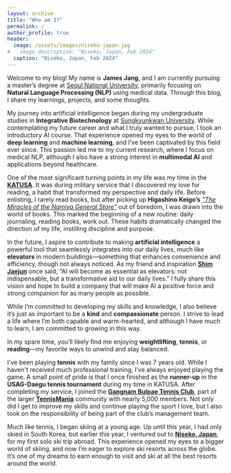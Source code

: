 ```yaml
---
layout: archive
title: "Who am I?"
permalink: /
author_profile: true
header:
  image: /assets/images/niseko-japan.jpg
#   image_description: "Niseko, Japan, Feb 2024"
  caption: "Niseko, Japan, Feb 2024"
---
```



Welcome to my blog! My name is **James Jang**, and I am currently pursuing a master’s degree at [Seoul National University](https://en.wikipedia.org/wiki/Seoul_National_University), primarily focusing on **Natural Language Processing (NLP)** using medical data. Through this blog, I share my learnings, projects, and some thoughts.

My journey into artificial intelligence began during my undergraduate studies in **Integrative Biotechnology** at [Sungkyunkwan University](https://en.wikipedia.org/wiki/Sungkyunkwan_University). While contemplating my future career and what I truly wanted to pursue, I took an introductory AI course. That experience opened my eyes to the world of **deep learning** and **machine learning**, and I’ve been captivated by this field ever since. This passion led me to my current research, where I focus on medical NLP, although I also have a strong interest in **multimodal AI** and applications beyond healthcare.

One of the most significant turning points in my life was my time in the [**KATUSA**](https://en.wikipedia.org/wiki/Korean_Augmentation_to_the_United_States_Army). It was during military service that I discovered my love for reading, a habit that transformed my perspective and daily life. Before enlisting, I rarely read books, but after picking up **Higashino Keigo’s** [*"The Miracles of the Namiya General Store"*](https://en.wikipedia.org/wiki/Miracles_of_the_Namiya_General_Store) out of boredom, I was drawn into the world of books. This marked the beginning of a new routine: daily journaling, reading books, work out. These habits dramatically changed the direction of my life, instilling discipline and purpose.

In the future, I aspire to contribute to making **artificial intelligence** a powerful tool that seamlessly integrates into our daily lives, much like **elevators** in modern buildings—something that enhances convenience and efficiency, though not always noticed. As my friend and inspiration [**Shim Jaejun**](https://jjunshim.github.io/) once said, “AI will become as essential as elevators: not indispensable, but a transformative aid to our daily lives.” I fully share this vision and hope to build a company that will make AI a positive force and strong companion for as many people as possible.

While I’m committed to developing my skills and knowledge, I also believe it’s just as important to be a **kind** and **compassionate** person. I strive to lead a life where I’m both capable and warm-hearted, and although I have much to learn, I am committed to growing in this way.

In my spare time, you’ll likely find me enjoying **weightlifting**, **tennis**, or **reading**—my favorite ways to unwind and stay balanced. 

I've been playing **tennis** with my family since I was 7 years old. While I haven't received much professional training, I’ve always enjoyed playing the game. A small point of pride is that I once finished as the **runner-up** in the **USAG-Daegu tennis tournament** during my time in KATUSA. After completing my service, I joined the [**Gangnam Bulpae Tennis Club**](https://www.youtube.com/watch?app=desktop&v=L5XBMYhiGVU), part of the larger [**TennisMania**](https://cafe.naver.com/tetizen) community with nearly 5,000 members. Not only did I get to improve my skills and continue playing the sport I love, but I also took on the responsibility of being part of the club’s management team.

Much like tennis, I began skiing at a young age. Up until this year, I had only skied in South Korea, but earlier this year, I ventured out to [**Niseko, Japan**](https://www.niseko.ne.jp/en/), for my first solo ski trip abroad. This experience opened my eyes to a bigger world of skiing, and now I’m eager to explore ski resorts across the globe. It’s one of my dreams to earn enough to visit and ski at all the best resorts around the world.


